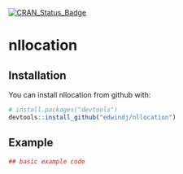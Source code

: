 
<!-- README.md is generated from README.Rmd. Please edit that file -->

[![CRAN\_Status\_Badge](http://www.r-pkg.org/badges/version/nllocation)](https://cran.r-project.org/package=nllocation)

# nllocation

## Installation

You can install nllocation from github with:

``` r
# install.packages("devtools")
devtools::install_github("edwindj/nllocation")
```

## Example

``` r
## basic example code
```
